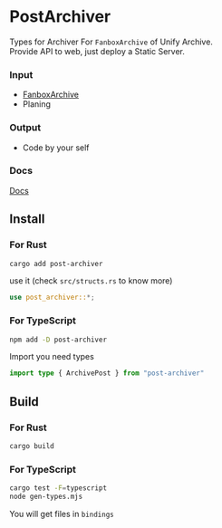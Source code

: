 # PostArchiver
Types for Archiver
For `FanboxArchive` of Unify Archive.  
Provide API to web, just deploy a Static Server.  

### Input
* [FanboxArchive](https://github.com/xiao-e-yun/FanboxArchive)
* Planing

### Output
* Code by your self

### Docs
[Docs](docs/intro.md)

## Install

### For Rust
```sh
cargo add post-archiver
```
use it (check `src/structs.rs` to know more)
```rs
use post_archiver::*;
```

### For TypeScript
```sh
npm add -D post-archiver
```

Import you need types
```ts
import type { ArchivePost } from "post-archiver"
```

## Build 
### For Rust
```sh
cargo build
```
### For TypeScript
```sh
cargo test -F=typescript
node gen-types.mjs
```
You will get files in `bindings`